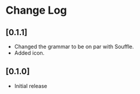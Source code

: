 # Change Log
## [0.1.1]

- Changed the grammar to be on par with Souffle.
- Added icon.
## [0.1.0]

- Initial release